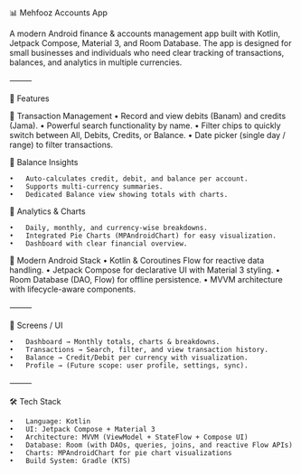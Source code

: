 📊 Mehfooz Accounts App

A modern Android finance & accounts management app built with Kotlin, Jetpack Compose, Material 3, and Room Database.
The app is designed for small businesses and individuals who need clear tracking of transactions, balances, and analytics in multiple currencies.

⸻

🚀 Features

🔹 Transaction Management
	•	Record and view debits (Banam) and credits (Jama).
	•	Powerful search functionality by name.
	•	Filter chips to quickly switch between All, Debits, Credits, or Balance.
	•	Date picker (single day / range) to filter transactions.

🔹 Balance Insights

	•	Auto-calculates credit, debit, and balance per account.
	•	Supports multi-currency summaries.
	•	Dedicated Balance view showing totals with charts.

🔹 Analytics & Charts

	•	Daily, monthly, and currency-wise breakdowns.
	•	Integrated Pie Charts (MPAndroidChart) for easy visualization.
	•	Dashboard with clear financial overview.

🔹 Modern Android Stack
	•	Kotlin & Coroutines Flow for reactive data handling.
	•	Jetpack Compose for declarative UI with Material 3 styling.
	•	Room Database (DAO, Flow) for offline persistence.
	•	MVVM architecture with lifecycle-aware components.

⸻

📱 Screens / UI

	•	Dashboard → Monthly totals, charts & breakdowns.
	•	Transactions → Search, filter, and view transaction history.
	•	Balance → Credit/Debit per currency with visualization.
	•	Profile → (Future scope: user profile, settings, sync).

⸻

🛠️ Tech Stack

	•	Language: Kotlin
	•	UI: Jetpack Compose + Material 3
	•	Architecture: MVVM (ViewModel + StateFlow + Compose UI)
	•	Database: Room (with DAOs, queries, joins, and reactive Flow APIs)
	•	Charts: MPAndroidChart for pie chart visualizations
	•	Build System: Gradle (KTS)
